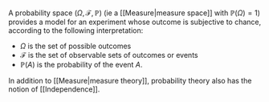A probability space  $(\Omega,\mathcal{F},\mathbb{P})$ (ie a [[Measure|measure space]] with $\mathbb{P}(\Omega)=1$) provides a model for an experiment whose outcome is subjective to chance, according to the following interpretation:
- $\Omega$ is the set of possible outcomes
- $\mathcal{F}$ is the set of observable sets of outcomes or events
- $\mathbb{P}(A)$ is the probability of the event $A$.

In addition to [[Measure|measure theory]], probability theory also has the notion of [[Independence]].
